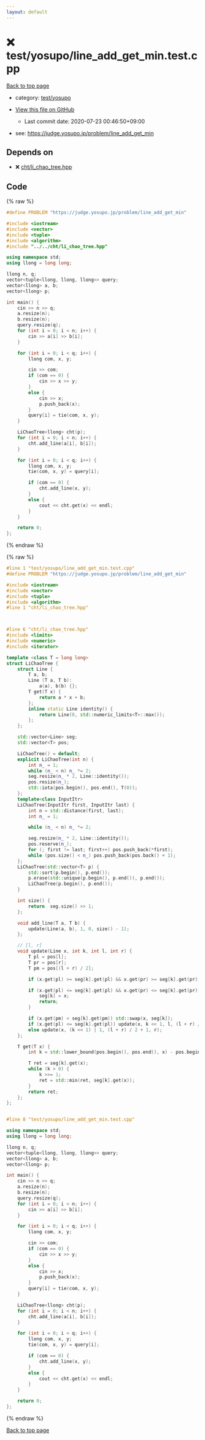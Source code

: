 ```yaml
---
layout: default
---
```


<!-- mathjax config similar to math.stackexchange -->
<script type="text/javascript" async
  src="https://cdnjs.cloudflare.com/ajax/libs/mathjax/2.7.5/MathJax.js?config=TeX-MML-AM_CHTML">
</script>
<script type="text/x-mathjax-config">
  MathJax.Hub.Config({
    TeX: { equationNumbers: { autoNumber: "AMS" }},
    tex2jax: {
      inlineMath: [ ['$','$'] ],
      processEscapes: true
    },
    "HTML-CSS": { matchFontHeight: false },
    displayAlign: "left",
    displayIndent: "2em"
  });
</script>

<script type="text/javascript" src="https://cdnjs.cloudflare.com/ajax/libs/jquery/3.4.1/jquery.min.js"></script>
<script src="https://cdn.jsdelivr.net/npm/jquery-balloon-js@1.1.2/jquery.balloon.min.js" integrity="sha256-ZEYs9VrgAeNuPvs15E39OsyOJaIkXEEt10fzxJ20+2I=" crossorigin="anonymous"></script>
<script type="text/javascript" src="../../../assets/js/copy-button.js"></script>
<link rel="stylesheet" href="../../../assets/css/copy-button.css" />


# :x: test/yosupo/line_add_get_min.test.cpp

<a href="../../../index.html">Back to top page</a>

* category: <a href="../../../index.html#0b58406058f6619a0f31a172defc0230">test/yosupo</a>
* <a href="{{ site.github.repository_url }}/blob/master/test/yosupo/line_add_get_min.test.cpp">View this file on GitHub</a>
    - Last commit date: 2020-07-23 00:46:50+09:00


* see: <a href="https://judge.yosupo.jp/problem/line_add_get_min">https://judge.yosupo.jp/problem/line_add_get_min</a>


## Depends on

* :x: <a href="../../../library/cht/li_chao_tree.hpp.html">cht/li_chao_tree.hpp</a>


## Code

<a id="unbundled"></a>
{% raw %}
```cpp
#define PROBLEM "https://judge.yosupo.jp/problem/line_add_get_min"

#include <iostream>
#include <vector>
#include <tuple>
#include <algorithm>
#include "../../cht/li_chao_tree.hpp"

using namespace std;
using llong = long long;

llong n, q;
vector<tuple<llong, llong, llong>> query;
vector<llong> a, b;
vector<llong> p;

int main() {
    cin >> n >> q;
    a.resize(n);
    b.resize(n);
    query.resize(q);
    for (int i = 0; i < n; i++) {
        cin >> a[i] >> b[i];
    }

    for (int i = 0; i < q; i++) {
        llong com, x, y;

        cin >> com;
        if (com == 0) {
            cin >> x >> y;
        }
        else {
            cin >> x;
            p.push_back(x);
        }
        query[i] = tie(com, x, y);
    }

    LiChaoTree<llong> cht(p);
    for (int i = 0; i < n; i++) {
        cht.add_line(a[i], b[i]);
    }

    for (int i = 0; i < q; i++) {
        llong com, x, y;
        tie(com, x, y) = query[i];

        if (com == 0) {
            cht.add_line(x, y);
        }
        else {
            cout << cht.get(x) << endl;
        }
    }

    return 0;
};


```
{% endraw %}

<a id="bundled"></a>
{% raw %}
```cpp
#line 1 "test/yosupo/line_add_get_min.test.cpp"
#define PROBLEM "https://judge.yosupo.jp/problem/line_add_get_min"

#include <iostream>
#include <vector>
#include <tuple>
#include <algorithm>
#line 1 "cht/li_chao_tree.hpp"



#line 6 "cht/li_chao_tree.hpp"
#include <limits>
#include <numeric>
#include <iterator>

template <class T = long long>
struct LiChaoTree {
    struct Line {
        T a, b;
        Line (T a, T b):
            a(a), b(b) {};
        T get(T x) {
            return a * x + b;
        };
        inline static Line identity() {
            return Line(0, std::numeric_limits<T>::max());
        };
    };

    std::vector<Line> seg;
    std::vector<T> pos;

    LiChaoTree() = default;
    explicit LiChaoTree(int n) {
        int n_ = 1;
        while (n_ < n) n_ *= 2;
        seg.resize(n_ * 2, Line::identity());
        pos.resize(n_);
        std::iota(pos.begin(), pos.end(), T(0)); 
    };
    template<class InputItr>
    LiChaoTree(InputItr first, InputItr last) {
        int n = std::distance(first, last);
        int n_ = 1;

        while (n_ < n) n_ *= 2;

        seg.resize(n_ * 2, Line::identity());
        pos.reserve(n_);
        for (; first != last; first++) pos.push_back(*first);
        while (pos.size() < n_) pos.push_back(pos.back() + 1);
    };
    LiChaoTree(std::vector<T> p) {
        std::sort(p.begin(), p.end());
        p.erase(std::unique(p.begin(), p.end()), p.end());
        LiChaoTree(p.begin(), p.end());
    }

    int size() {
        return  seg.size() >> 1;
    };

    void add_line(T a, T b) {
        update(Line(a, b), 1, 0, size() - 1);
    };

    // [l, r]
    void update(Line x, int k, int l, int r) {
        T pl = pos[l];
        T pr = pos[r];
        T pm = pos[(l + r) / 2];

        if (x.get(pl) >= seg[k].get(pl) && x.get(pr) >= seg[k].get(pr)) return;

        if (x.get(pl) <= seg[k].get(pl) && x.get(pr) <= seg[k].get(pr)) {
            seg[k] = x;
            return;
        }

        if (x.get(pm) < seg[k].get(pm)) std::swap(x, seg[k]);
        if (x.get(pl) <= seg[k].get(pl)) update(x, k << 1, l, (l + r) / 2);
        else update(x, (k << 1) | 1, (l + r) / 2 + 1, r);
    };

    T get(T x) {
        int k = std::lower_bound(pos.begin(), pos.end(), x) - pos.begin() + size();

        T ret = seg[k].get(x);
        while (k > 0) {
            k >>= 1;
            ret = std::min(ret, seg[k].get(x));
        }
        return ret;
    };
};


#line 8 "test/yosupo/line_add_get_min.test.cpp"

using namespace std;
using llong = long long;

llong n, q;
vector<tuple<llong, llong, llong>> query;
vector<llong> a, b;
vector<llong> p;

int main() {
    cin >> n >> q;
    a.resize(n);
    b.resize(n);
    query.resize(q);
    for (int i = 0; i < n; i++) {
        cin >> a[i] >> b[i];
    }

    for (int i = 0; i < q; i++) {
        llong com, x, y;

        cin >> com;
        if (com == 0) {
            cin >> x >> y;
        }
        else {
            cin >> x;
            p.push_back(x);
        }
        query[i] = tie(com, x, y);
    }

    LiChaoTree<llong> cht(p);
    for (int i = 0; i < n; i++) {
        cht.add_line(a[i], b[i]);
    }

    for (int i = 0; i < q; i++) {
        llong com, x, y;
        tie(com, x, y) = query[i];

        if (com == 0) {
            cht.add_line(x, y);
        }
        else {
            cout << cht.get(x) << endl;
        }
    }

    return 0;
};


```
{% endraw %}

<a href="../../../index.html">Back to top page</a>

